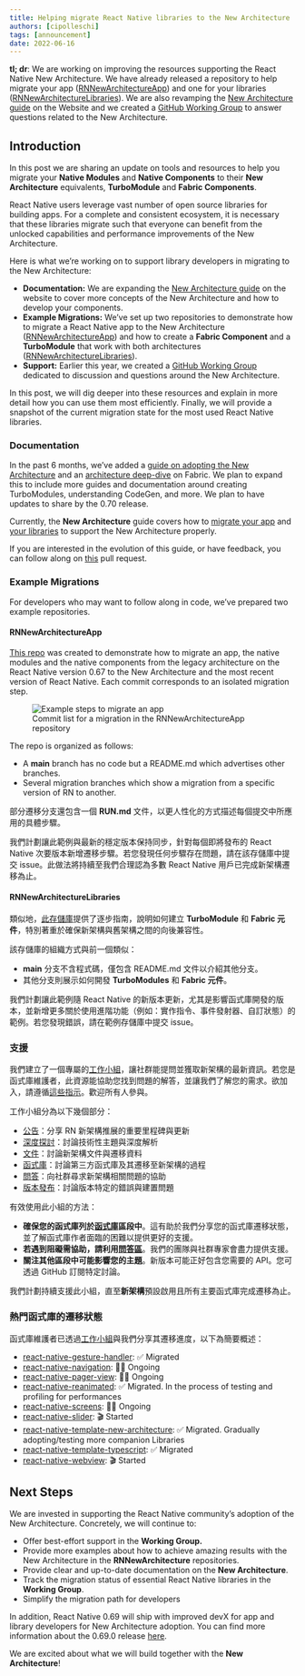 ```yaml
---
title: Helping migrate React Native libraries to the New Architecture
authors: [cipolleschi]
tags: [announcement]
date: 2022-06-16
---
```


**tl; dr**: We are working on improving the resources supporting the React Native New Architecture. We have already released a repository to help migrate your app ([RNNewArchitectureApp](https://github.com/react-native-community/RNNewArchitectureApp)) and one for your libraries ([RNNewArchitectureLibraries](https://github.com/react-native-community/RNNewArchitectureLibraries)). We are also revamping the [New Architecture guide](https://github.com/facebook/react-native-website/pull/3037) on the Website and we created a [GitHub Working Group](https://github.com/reactwg/react-native-new-architecture/discussions) to answer questions related to the New Architecture.

<!--truncate-->

## Introduction

In this post we are sharing an update on tools and resources to help you migrate your **Native Modules** and **Native Components** to their **New Architecture** equivalents, **TurboModule** and **Fabric Components**.

React Native users leverage vast number of open source libraries for building apps. For a complete and consistent ecosystem, it is necessary that these libraries migrate such that everyone can benefit from the unlocked capabilities and performance improvements of the New Architecture.

Here is what we’re working on to support library developers in migrating to the New Architecture:

- **Documentation:** We are expanding the [New Architecture guide](https://github.com/facebook/react-native-website/pull/3037) on the website to cover more concepts of the New Architecture and how to develop your components.
- **Example Migrations:** We’ve set up two repositories to demonstrate how to migrate a React Native app to the New Architecture ([RNNewArchitectureApp](https://github.com/react-native-community/RNNewArchitectureApp)) and how to create a **Fabric Component** and a **TurboModule** that work with both architectures ([RNNewArchitectureLibraries](https://github.com/react-native-community/RNNewArchitectureLibraries)).
- **Support:** Earlier this year, we created a [GitHub Working Group](https://github.com/reactwg/react-native-new-architecture/discussions) dedicated to discussion and questions around the New Architecture.

In this post, we will dig deeper into these resources and explain in more detail how you can use them most efficiently. Finally, we will provide a snapshot of the current migration state for the most used React Native libraries.

### Documentation

In the past 6 months, we’ve added a [guide on adopting the New Architecture](https://github.com/reactwg/react-native-new-architecture#guides) and an [architecture deep-dive](/architecture/overview) on Fabric. We plan to expand this to include more guides and documentation around creating TurboModules, understanding CodeGen, and more. We plan to have updates to share by the 0.70 release.

Currently, the **New Architecture** guide covers how to [migrate your app](https://github.com/reactwg/react-native-new-architecture/blob/main/docs/enable-apps.md) and [your libraries](https://github.com/reactwg/react-native-new-architecture/blob/main/docs/enable-libraries-prerequisites.md) to support the New Architecture properly.

If you are interested in the evolution of this guide, or have feedback, you can follow along on [this](https://github.com/facebook/react-native-website/pull/3037) pull request.

### Example Migrations

For developers who may want to follow along in code, we’ve prepared two example repositories.

#### RNNewArchitectureApp

[This repo](https://github.com/react-native-community/RNNewArchitectureApp) was created to demonstrate how to migrate an app, the native modules and the native components from the legacy architecture on the React Native version 0.67 to the New Architecture and the most recent version of React Native. Each commit corresponds to an isolated migration step.

<figure>
    <img src="/blog/assets/new-arch-example-steps-to-migrate-an-app.png" alt="Example steps to migrate an app" />
    <figcaption>Commit list for a migration in the RNNewArchitectureApp repository</figcaption>
</figure>

The repo is organized as follows:

- A **main** branch has no code but a README.md which advertises other branches.
- Several migration branches which show a migration from a specific version of RN to another.

部分遷移分支還包含一個 **RUN.md** 文件，以更人性化的方式描述每個提交中所應用的具體步驟。

我們計劃讓此範例與最新的穩定版本保持同步，針對每個即將發布的 React Native 次要版本新增遷移步驟。若您發現任何步驟存在問題，請在該存儲庫中提交 issue。此做法將持續至我們合理認為多數 React Native 用戶已完成新架構遷移為止。

#### RNNewArchitectureLibraries

類似地，[此存儲庫](https://github.com/react-native-community/RNNewArchitectureLibraries)提供了逐步指南，說明如何建立 **TurboModule** 和 **Fabric 元件**，特別著重於確保新架構與舊架構之間的向後兼容性。

該存儲庫的組織方式與前一個類似：

- **main** 分支不含程式碼，僅包含 README.md 文件以介紹其他分支。
- 其他分支則展示如何開發 **TurboModules** 和 **Fabric 元件**。

我們計劃讓此範例隨 React Native 的新版本更新，尤其是影響函式庫開發的版本，並新增更多關於使用進階功能（例如：實作指令、事件發射器、自訂狀態）的範例。若您發現錯誤，請在範例存儲庫中提交 issue。

### 支援

我們建立了一個專屬的[工作小組](https://github.com/reactwg/react-native-new-architecture)，讓社群能提問並獲取新架構的最新資訊。若您是函式庫維護者，此資源能協助您找到問題的解答，並讓我們了解您的需求。欲加入，請遵循[這些指示](https://github.com/reactwg/react-native-new-architecture#how-to-join-the-working-group)。歡迎所有人參與。

工作小組分為以下幾個部分：

- [公告](https://github.com/reactwg/react-native-new-architecture/discussions/categories/announcements)：分享 RN 新架構推展的重要里程碑與更新
- [深度探討](https://github.com/reactwg/react-native-new-architecture/discussions/categories/deep-dive)：討論技術性主題與深度解析
- [文件](https://github.com/reactwg/react-native-new-architecture/discussions/categories/documentation)：討論新架構文件與遷移資料
- [函式庫](https://github.com/reactwg/react-native-new-architecture/discussions/categories/libraries)：討論第三方函式庫及其遷移至新架構的過程
- [問答](https://github.com/reactwg/react-native-new-architecture/discussions/categories/q-a)：向社群尋求新架構相關問題的協助
- [版本發布](https://github.com/reactwg/react-native-new-architecture/discussions/categories/releases)：討論版本特定的錯誤與建置問題

有效使用此小組的方法：

- **確保您的函式庫列於[函式庫](https://github.com/reactwg/react-native-new-architecture/discussions/categories/libraries)區段中**。這有助於我們分享您的函式庫遷移狀態，並了解函式庫作者面臨的困難以提供更好的支援。
- **若遇到阻礙需協助，請利用[問答區](https://github.com/reactwg/react-native-new-architecture/discussions/categories/q-a)**。我們的團隊與社群專家會盡力提供支援。
- **關注其他區段中可能影響您的主題**。新版本可能正好包含您需要的 API。您可透過 GitHub 訂閱特定討論。

我們計劃持續支援此小組，直至**新架構**預設啟用且所有主要函式庫完成遷移為止。

### 熱門函式庫的遷移狀態

函式庫維護者已透過[工作小組](https://github.com/reactwg/react-native-new-architecture/discussions/categories/libraries)與我們分享其遷移進度，以下為簡要概述：

- [react-native-gesture-handler](https://github.com/reactwg/react-native-new-architecture/discussions/15): ✅ Migrated
- [react-native-navigation](https://github.com/reactwg/react-native-new-architecture/discussions/17): 🏃‍♂️ Ongoing
- [react-native-pager-view](https://github.com/reactwg/react-native-new-architecture/discussions/16): 🏃‍♂️ Ongoing
- [react-native-reanimated](https://github.com/reactwg/react-native-new-architecture/discussions/14): ✅ Migrated. In the process of testing and profiling for performances
- [react-native-screens](https://github.com/reactwg/react-native-new-architecture/discussions/13): 🏃‍♂️ Ongoing
- [react-native-slider](https://github.com/reactwg/react-native-new-architecture/discussions/38): 🎬 Started
- [react-native-template-new-architecture](https://github.com/reactwg/react-native-new-architecture/discussions/21): ✅ Migrated. Gradually adopting/testing more companion Libraries
- [react-native-template-typescript](https://github.com/reactwg/react-native-new-architecture/discussions/22): ✅ Migrated
- [react-native-webview](https://github.com/reactwg/react-native-new-architecture/discussions/19): 🎬 Started

## Next Steps

We are invested in supporting the React Native community’s adoption of the New Architecture. Concretely, we will continue to:

- Offer best-effort support in the **Working Group.**
- Provide more examples about how to achieve amazing results with the New Architecture in the **RNNewArchitecture** repositories.
- Provide clear and up-to-date documentation on the **New Architecture**.
- Track the migration status of essential React Native libraries in the **Working Group**.
- Simplify the migration path for developers

In addition, React Native 0.69 will ship with improved devX for app and library developers for New Architecture adoption. You can find more information about the 0.69.0 release [here](https://github.com/reactwg/react-native-releases/discussions/21).

We are excited about what we will build together with the **New Architecture**!